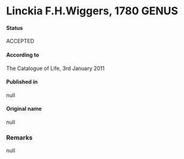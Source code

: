 Linckia F.H.Wiggers, 1780 GENUS
=======

#### Status
ACCEPTED

#### According to
The Catalogue of Life, 3rd January 2011

#### Published in
null

#### Original name
null

### Remarks
null